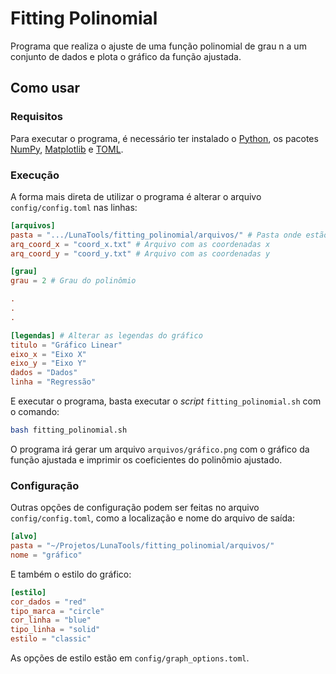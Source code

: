 # Fitting Polinomial

Programa que realiza o ajuste de uma função polinomial de grau n a um conjunto de dados e plota o gráfico da função ajustada.

## Como usar

### Requisitos

Para executar o programa, é necessário ter instalado o [Python](https://www.python.org/), os pacotes [NumPy](https://numpy.org/), [Matplotlib](https://matplotlib.org/) e [TOML](https://github.com/uiri/toml).

### Execução

A forma mais direta de utilizar o programa é alterar o arquivo `config/config.toml` nas linhas:

```toml
[arquivos]
pasta = ".../LunaTools/fitting_polinomial/arquivos/" # Pasta onde estão os arquivos
arq_coord_x = "coord_x.txt" # Arquivo com as coordenadas x
arq_coord_y = "coord_y.txt" # Arquivo com as coordenadas y

[grau]
grau = 2 # Grau do polinômio

.
.
.

[legendas] # Alterar as legendas do gráfico
titulo = "Gráfico Linear"
eixo_x = "Eixo X"
eixo_y = "Eixo Y"
dados = "Dados"
linha = "Regressão"
```



E executar o programa, basta executar o _script_ `fitting_polinomial.sh` com o comando:

```bash
bash fitting_polinomial.sh
```

O programa irá gerar um arquivo `arquivos/gráfico.png` com o gráfico da função ajustada e imprimir os coeficientes do polinômio ajustado.

### Configuração

Outras opções de configuração podem ser feitas no arquivo `config/config.toml`, como a localização e nome do arquivo de saída:

```toml
[alvo]
pasta = "~/Projetos/LunaTools/fitting_polinomial/arquivos/"
nome = "gráfico"
```

E também o estilo do gráfico:

```toml
[estilo]
cor_dados = "red"
tipo_marca = "circle"
cor_linha = "blue"
tipo_linha = "solid"
estilo = "classic"
```
As opções de estilo estão em `config/graph_options.toml`.
